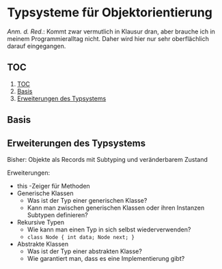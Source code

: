 
# Typsysteme für Objektorientierung

_Anm. d. Red._: Kommt zwar vermutlich in Klausur dran, aber brauche ich in meinem Programmieralltag nicht. Daher wird hier nur sehr oberflächlich darauf eingegangen.

## TOC

<!-- @import "[TOC]" {cmd="toc" depthFrom=2 depthTo=3 orderedList=true} -->
<!-- code_chunk_output -->

1. [TOC](#toc)
2. [Basis](#basis)
3. [Erweiterungen des Typsystems](#erweiterungen-des-typsystems)

<!-- /code_chunk_output -->



## Basis

## Erweiterungen des Typsystems

Bisher: Objekte als Records mit Subtyping und veränderbarem Zustand

Erweiterungen:

* this -Zeiger für Methoden
* Generische Klassen
	* Was ist der Typ einer generischen Klasse?
	* Kann man zwischen generischen Klassen oder ihren Instanzen Subtypen definieren?
* Rekursive Typen
	* Wie kann man einen Typ in sich selbst wiederverwenden?
	* `class Node { int data; Node next; }`
* Abstrakte Klassen
	* Was ist der Typ einer abstrakten Klasse?
	* Wie garantiert man, dass es eine Implementierung gibt?
